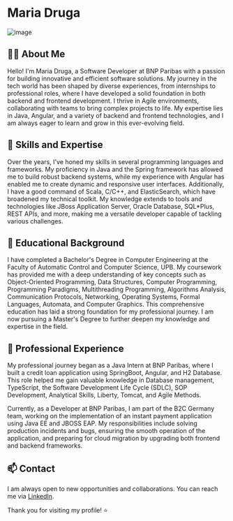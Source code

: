 # Maria Druga

![image](https://github.com/mariaaalexandra/mariaaalexandra/assets/88377356/ba740f9e-2fa2-429a-af16-e599636eda02)

## 👩‍💻 About Me

Hello! I'm Maria Druga, a Software Developer at BNP Paribas with a passion for building innovative and efficient software solutions. My journey in the tech world has been shaped by diverse experiences, from internships to professional roles, where I have developed a solid foundation in both backend and frontend development. I thrive in Agile environments, collaborating with teams to bring complex projects to life. My expertise lies in Java, Angular, and a variety of backend and frontend technologies, and I am always eager to learn and grow in this ever-evolving field.

## 🔧 Skills and Expertise

Over the years, I've honed my skills in several programming languages and frameworks. My proficiency in Java and the Spring framework has allowed me to build robust backend systems, while my experience with Angular has enabled me to create dynamic and responsive user interfaces. Additionally, I have a good command of Scala, C/C++, and ElasticSearch, which have broadened my technical toolkit. My knowledge extends to tools and technologies like JBoss Application Server, Oracle Database, SQL*Plus, REST APIs, and more, making me a versatile developer capable of tackling various challenges.

## 🏫 Educational Background

I have completed a Bachelor's Degree in Computer Engineering at the Faculty of Automatic Control and Computer Science, UPB. My coursework has provided me with a deep understanding of key concepts such as Object-Oriented Programming, Data Structures, Computer Programming, Programming Paradigms, Multithreading Programming, Algorithms Analysis, Communication Protocols, Networking, Operating Systems, Formal Languages, Automata, and Computer Graphics. This comprehensive education has laid a strong foundation for my professional journey. I am now pursuing a Master's Degree to further deepen my knowledge and expertise in the field.

## 💼 Professional Experience

My professional journey began as a Java Intern at BNP Paribas, where I built a credit loan application using SpringBoot, Angular, and H2 Database. This role helped me gain valuable knowledge in Database management, TypeScript, the Software Development Life Cycle (SDLC), SOP Development, Analytical Skills, Liberty, Tomcat, and Agile Methods.

Currently, as a Developer at BNP Paribas, I am part of the B2C Germany team, working on the implementation of an instant payment application using Java EE and JBOSS EAP. My responsibilities include solving production incidents and bugs, ensuring the smooth operation of the application, and preparing for cloud migration by upgrading both frontend and backend frameworks.

## 📫 Contact

I am always open to new opportunities and collaborations. You can reach me via [LinkedIn](https://www.linkedin.com/in/maria-druga).

Thank you for visiting my profile! ⭐️
